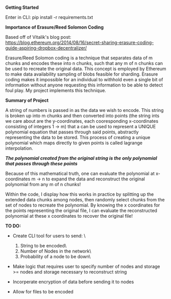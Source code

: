 **Getting Started**

Enter in CLI: 
pip install -r requirements.txt

**Importance of Erasure/Reed Solomon Coding**

Based off of Vitalik's blog post: \
https://blog.ethereum.org/2014/08/16/secret-sharing-erasure-coding-guide-aspiring-dropbox-decentralizer/

Erasure/Reed Solomon coding is a technique that separates data of m chunks and encodes these into n chunks, such that any m of n chunks can be used 
to recreate the original data.  This concept is employed by Ethereum to make data availability sampling of blobs feasible for sharding.  Erasure
coding makes it impossible for an individual to withhold even a single bit of information without anyone requesting this information to be able to
detect foul play.
My project implements this technique. 

**Summary of Project**

A string of numbers is passed in as the data we wish to encode.  This string is broken up into m chunks and then converted into points (the string ints
we care about are the y-coordinates, each cooresponding x-coordinates consisting of integers 1 -> m) that a can 
be used to represent a UNIQUE polynomial equation that passes through said points, abstractly representing the data to be stored.
This process of creating a unique polynomial which maps directly to given points is called lagrange interpolation.   

***The polynomial created from the original string is the only polynomial that passes through these points***

Because of this mathematical truth, one can evaluate the polynomial at x-coordinates m -> n to expand the data and reconstruct the original polynomial
from any m of n chunks!

Within the code, I display how this works in practice by splitting up the extended data chunks among nodes, then randomly select chunks from the set
of nodes to recreate the polynomial.  By knowing the x coordinates for the points representing the original file, I can evaluate the reconstructed
polynomial at these x coordinates to recover the original file!

**TO DO:**
- Create CLI tool for users to send: \ 
    1. String to be encoded\
    2. Number of Nodes in the network\
    3. Probability of a node to be down\

- Make logic that requires user to specify number of nodes and storage >= nodes and storage necessary to reconstruct string
- Incorperate encryption of data before sending it to nodes
- Allow for files to be encoded